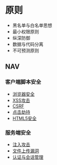 # 原则

- 黑名单与白名单思想
- 最小权限原则
- 纵深防御
- 数据与代码分离
- 不可预测原则

## NAV

### 客户端脚本安全

- [浏览器安全](./浏览器安全.md)
- [XSS攻击](./XSS攻击.md)
- [CSRF](./CSRF.md)
- [点击劫持](./点击劫持.md)
- [HTML5安全](./HTML5安全.md)

### 服务端安全

- [注入攻击](./注入攻击.md)
- [文件上传漏洞](./文件上传漏洞.md)
- [认证与会话管理](./认证与会话管理.md)